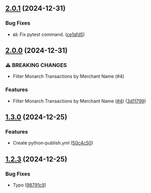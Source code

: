 ## [2.0.1](https://github.com/elsell/monarch-money-amazon-connector/compare/v2.0.0...v2.0.1) (2024-12-31)


### Bug Fixes

* **ci:** Fix pytest command. ([ce1afd5](https://github.com/elsell/monarch-money-amazon-connector/commit/ce1afd5f595142fc5203500e2cf3998b583425cc))

## [2.0.0](https://github.com/elsell/monarch-money-amazon-connector/compare/v1.3.0...v2.0.0) (2024-12-31)


### ⚠ BREAKING CHANGES

* Filter Monarch Transactions by Merchant Name (#4)

### Features

* Filter Monarch Transactions by Merchant Name ([#4](https://github.com/elsell/monarch-money-amazon-connector/issues/4)) ([3d11799](https://github.com/elsell/monarch-money-amazon-connector/commit/3d11799e4b22e6a13a68aa12cb8f437780c22288))

## [1.3.0](https://github.com/elsell/monarch-money-amazon-connector/compare/v1.2.3...v1.3.0) (2024-12-25)


### Features

* Create python-publish.yml ([50c4c50](https://github.com/elsell/monarch-money-amazon-connector/commit/50c4c5050c6f92f95d29b6e0f2bd341cdefb335b))

## [1.2.3](https://github.com/elsell/monarch-money-amazon-connector/compare/v0.0.0...v1.2.3) (2024-12-25)


### Bug Fixes

* Typo ([98791c9](https://github.com/elsell/monarch-money-amazon-connector/commit/98791c927e410a5e9de8ed75a11442beb86287d5))

